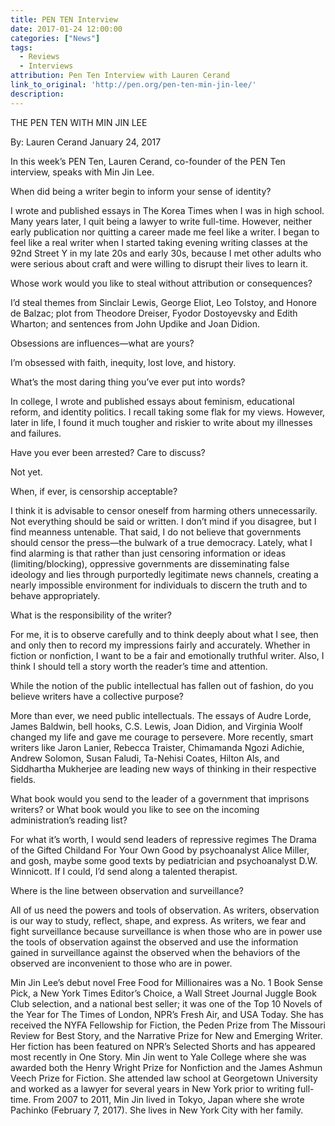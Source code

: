 ```yaml
---
title: PEN TEN Interview
date: 2017-01-24 12:00:00
categories: ["News"]
tags:
  - Reviews
  - Interviews
attribution: Pen Ten Interview with Lauren Cerand
link_to_original: 'http://pen.org/pen-ten-min-jin-lee/'
description:
---
```



THE PEN TEN WITH MIN JIN LEE

By: Lauren Cerand January 24, 2017

In this week’s PEN Ten, Lauren Cerand, co-founder of the PEN Ten interview, speaks with Min Jin Lee.

When did being a writer begin to inform your sense of identity?

I wrote and published essays in The Korea Times when I was in high school. Many years later, I quit being a lawyer to write full-time. However, neither early publication nor quitting a career made me feel like a writer. I began to feel like a real writer when I started taking evening writing classes at the 92nd Street Y in my late 20s and early 30s, because I met other adults who were serious about craft and were willing to disrupt their lives to learn it.

Whose work would you like to steal without attribution or consequences?

I’d steal themes from Sinclair Lewis, George Eliot, Leo Tolstoy, and Honore de Balzac; plot from Theodore Dreiser, Fyodor Dostoyevsky and Edith Wharton; and sentences from John Updike and Joan Didion.

Obsessions are influences—what are yours?

I’m obsessed with faith, inequity, lost love, and history.

What’s the most daring thing you’ve ever put into words?

In college, I wrote and published essays about feminism, educational reform, and identity politics. I recall taking some flak for my views. However, later in life, I found it much tougher and riskier to write about my illnesses and failures.

Have you ever been arrested? Care to discuss?

Not yet.

When, if ever, is censorship acceptable?

I think it is advisable to censor oneself from harming others unnecessarily. Not everything should be said or written. I don’t mind if you disagree, but I find meanness untenable. That said, I do not believe that governments should censor the press—the bulwark of a true democracy. Lately, what I find alarming is that rather than just censoring information or ideas (limiting/blocking), oppressive governments are disseminating false ideology and lies through purportedly legitimate news channels, creating a nearly impossible environment for individuals to discern the truth and to behave appropriately.

What is the responsibility of the writer?

For me, it is to observe carefully and to think deeply about what I see, then and only then to record my impressions fairly and accurately. Whether in fiction or nonfiction, I want to be a fair and emotionally truthful writer. Also, I think I should tell a story worth the reader’s time and attention.

While the notion of the public intellectual has fallen out of fashion, do you believe writers have a collective purpose?

More than ever, we need public intellectuals. The essays of Audre Lorde, James Baldwin, bell hooks, C.S. Lewis, Joan Didion, and Virginia Woolf changed my life and gave me courage to persevere. More recently, smart writers like Jaron Lanier, Rebecca Traister, Chimamanda Ngozi Adichie, Andrew Solomon, Susan Faludi, Ta-Nehisi Coates, Hilton Als, and Siddhartha Mukherjee are leading new ways of thinking in their respective fields.

What book would you send to the leader of a government that imprisons writers? or What book would you like to see on the incoming administration’s reading list?

For what it’s worth, I would send leaders of repressive regimes The Drama of the Gifted Childand For Your Own Good by psychoanalyst Alice Miller, and gosh, maybe some good texts by pediatrician and psychoanalyst D.W. Winnicott. If I could, I’d send along a talented therapist.

Where is the line between observation and surveillance?

All of us need the powers and tools of observation. As writers, observation is our way to study, reflect, shape, and express. As writers, we fear and fight surveillance because surveillance is when those who are in power use the tools of observation against the observed and use the information gained in surveillance against the observed when the behaviors of the observed are inconvenient to those who are in power.

Min Jin Lee’s debut novel Free Food for Millionaires was a No. 1 Book Sense Pick, a New York Times Editor’s Choice, a Wall Street Journal Juggle Book Club selection, and a national best seller; it was one of the Top 10 Novels of the Year for The Times of London, NPR’s Fresh Air, and USA Today. She has received the NYFA Fellowship for Fiction, the Peden Prize from The Missouri Review for Best Story, and the Narrative Prize for New and Emerging Writer. Her fiction has been featured on NPR’s Selected Shorts and has appeared most recently in One Story. Min Jin went to Yale College where she was awarded both the Henry Wright Prize for Nonfiction and the James Ashmun Veech Prize for Fiction. She attended law school at Georgetown University and worked as a lawyer for several years in New York prior to writing full-time. From 2007 to 2011, Min Jin lived in Tokyo, Japan where she wrote Pachinko (February 7, 2017). She lives in New York City with her family.